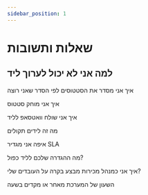 ```yaml
---
sidebar_position: 1
---
```


# שאלות ותשובות

## למה אני לא יכול לערוך ליד

איך אני מסדר את הסטטוסים לפי הסדר שאני רוצה

איך אני מוחק סטטוס

איך אני שולח וואטסאפ לליד

מה זה לידים תקולים

איפה אני מגדיר SLA

מה ההגדרה שלכם לליד כפול?

איך אני כמנהל מכירות מבצע בקרה על העובדים שלי?

השעון של המערכת מאחר או מקדים בשעה
